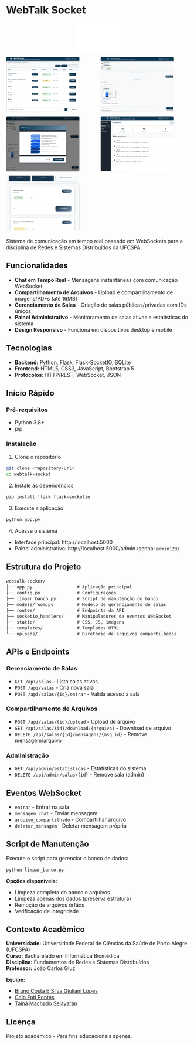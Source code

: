 # WebTalk Socket

<div style="display:grid; grid-template-columns: repeat(auto-fill, minmax(200px,1fr)); gap:12px; margin-bottom:20px;">
  <img src="static/images/ufcspa-logo.png" alt="UFCSPA Logo" style="grid-column: span 2; height:80px; object-fit:contain; margin:auto;">
  <img src="static/images/tela-inicial-desktop.png" alt="Tela Inicial Desktop" style="width:200px; height:150px; object-fit:cover; border-radius:4px;">
  <img src="static/images/tela-chat-desktop.png" alt="Tela Chat Desktop" style="width:200px; height:150px; object-fit:cover; border-radius:4px;">
  <img src="static/images/tela-chat-desktop-anexo.png" alt="Tela Chat com Anexo" style="width:200px; height:150px; object-fit:cover; border-radius:4px;">
  <img src="static/images/tela-admin-desktop.png" alt="Tela Admin Desktop" style="width:200px; height:150px; object-fit:cover; border-radius:4px;">
  <img src="static/images/tela-inicial-mobile.jpg" alt="Tela Inicial Mobile" style="width:200px; height:150px; object-fit:cover; border-radius:4px;">
</div>

Sistema de comunicação em tempo real baseado em WebSockets para a disciplina de Redes e Sistemas Distribuídos da UFCSPA.

## Funcionalidades

- **Chat em Tempo Real** - Mensagens instantâneas com comunicação WebSocket
- **Compartilhamento de Arquivos** - Upload e compartilhamento de imagens/PDFs (até 16MB)
- **Gerenciamento de Salas** - Criação de salas públicas/privadas com IDs únicos
- **Painel Administrativo** - Monitoramento de salas ativas e estatísticas do sistema
- **Design Responsivo** - Funciona em dispositivos desktop e mobile

## Tecnologias

- **Backend:** Python, Flask, Flask-SocketIO, SQLite
- **Frontend:** HTML5, CSS3, JavaScript, Bootstrap 5
- **Protocolos:** HTTP/REST, WebSocket, JSON

## Início Rápido

### Pré-requisitos
- Python 3.8+
- pip

### Instalação

1. Clone o repositório
```bash
git clone <repository-url>
cd webtalk-socket
```

2. Instale as dependências
```bash
pip install flask flask-socketio
```

3. Execute a aplicação
```bash
python app.py
```

4. Acesse o sistema
- Interface principal: http://localhost:5000
- Painel administrativo: http://localhost:5000/admin (senha: `admin123`)

## Estrutura do Projeto

```
webtalk-socker/
├── app.py                 # Aplicação principal
├── config.py              # Configurações
├── limpar_banco.py        # Script de manutenção do banco
├── models/room.py         # Modelo de gerenciamento de salas
├── routes/                # Endpoints da API
├── socketio_handlers/     # Manipuladores de eventos WebSocket
├── static/                # CSS, JS, imagens
├── templates/             # Templates HTML
└── uploads/               # Diretório de arquivos compartilhados
```

## APIs e Endpoints

### Gerenciamento de Salas
- `GET /api/salas` - Lista salas ativas
- `POST /api/salas` - Cria nova sala
- `POST /api/salas/{id}/entrar` - Valida acesso à sala

### Compartilhamento de Arquivos
- `POST /api/salas/{id}/upload` - Upload de arquivo
- `GET /api/salas/{id}/download/{arquivo}` - Download de arquivo
- `DELETE /api/salas/{id}/mensagens/{msg_id}` - Remove mensagem/arquivo

### Administração
- `GET /api/admin/estatisticas` - Estatísticas do sistema
- `DELETE /api/admin/salas/{id}` - Remove sala (admin)

## Eventos WebSocket

- `entrar` - Entrar na sala
- `mensagem_chat` - Enviar mensagem
- `arquivo_compartilhado` - Compartilhar arquivo
- `deletar_mensagem` - Deletar mensagem própria

## Script de Manutenção

Execute o script para gerenciar o banco de dados:

```bash
python limpar_banco.py
```

**Opções disponíveis:**
- Limpeza completa do banco e arquivos
- Limpeza apenas dos dados (preserva estrutura)
- Remoção de arquivos órfãos
- Verificação de integridade

## Contexto Acadêmico

**Universidade:** Universidade Federal de Ciências da Saúde de Porto Alegre (UFCSPA)  
**Curso:** Bacharelado em Informática Biomédica  
**Disciplina:** Fundamentos de Redes e Sistemas Distribuídos  
**Professor:** João Carlos Gluz

**Equipe:**
- [Bruno Costa E Silva Giuliani Lopes](https://www.linkedin.com/in/bruno-costa-e-silva-giuliani-lopes-955828282/)
- [Caio Foti Pontes](https://www.linkedin.com/in/caiofoti/)
- [Tainá Machado Selayaran](https://www.linkedin.com/in/taina-selayaran/)

## Licença

Projeto acadêmico - Para fins educacionais apenas.